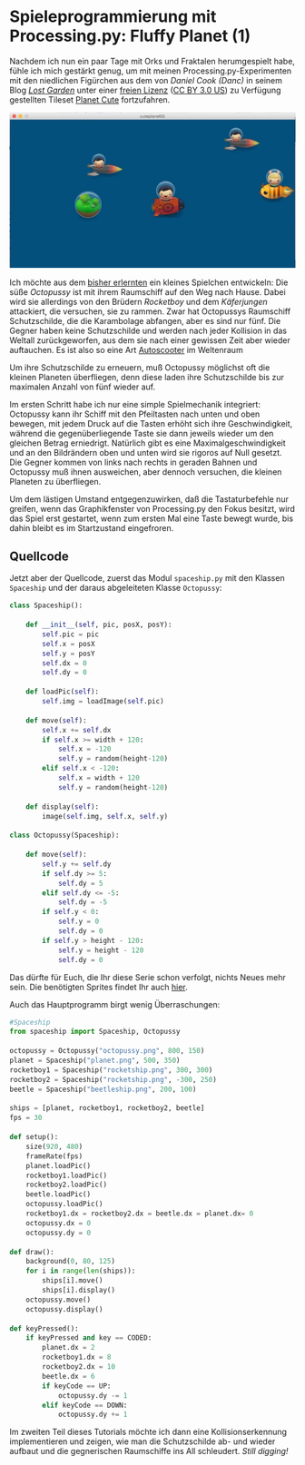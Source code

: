 # Spieleprogrammierung mit Processing.py: Fluffy Planet (1)

Nachdem ich nun ein paar Tage mit Orks und Fraktalen herumgespielt habe, fühle ich mich gestärkt genug, um mit meinen Processing.py-Experimenten mit den niedlichen Figürchen aus dem von *Daniel Cook (Danc)* in seinem Blog *[Lost Garden][2]* unter einer [freien Lizenz][3] ([CC BY 3.0 US][4]) zu Verfügung gestellten Tileset [Planet Cute][5] fortzufahren. 

![Screenshot](images/fluffyplanet.jpg)

Ich möchte aus dem [bisher erlernten][6] ein kleines Spielchen entwickeln: Die süße *Octopussy* ist mit ihrem Raumschiff auf den Weg nach Hause. Dabei wird sie allerdings von den Brüdern *Rocketboy* und dem *Käferjungen* attackiert, die versuchen, sie zu rammen. Zwar hat Octopussys Raumschiff Schutzschilde, die die Karambolage abfangen, aber es sind nur fünf. Die Gegner haben keine Schutzschilde und werden nach jeder Kollision in das Weltall zurückgeworfen, aus dem sie nach einer gewissen Zeit aber wieder auftauchen. Es ist also so eine Art [Autoscooter][8] im Weltenraum

Um ihre Schutzschilde zu erneuern, muß Octopussy möglichst oft die kleinen Planeten überfliegen, denn diese laden ihre Schutzschilde bis zur maximalen Anzahl von fünf wieder auf.

Im ersten Schritt habe ich nur eine simple Spielmechanik integriert: Octopussy kann ihr Schiff mit den Pfeiltasten nach unten und oben bewegen, mit jedem Druck auf die Tasten erhöht sich ihre Geschwindigkeit, während die gegenüberliegende Taste sie dann jeweils wieder um den gleichen Betrag erniedrigt. Natürlich gibt es eine Maximalgeschwindigkeit und an den Bildrändern oben und unten wird sie rigoros auf Null gesetzt. Die Gegner kommen von links nach rechts in geraden Bahnen und Octopussy muß ihnen ausweichen, aber dennoch versuchen, die kleinen Planeten zu überfliegen.

Um dem lästigen Umstand entgegenzuwirken, daß die Tastaturbefehle nur greifen, wenn das Graphikfenster von Processing.py den Fokus besitzt, wird das Spiel erst gestartet, wenn zum ersten Mal eine Taste bewegt wurde, bis dahin bleibt es im Startzustand eingefroren.

## Quellcode

Jetzt aber der Quellcode, zuerst das Modul `spaceship.py` mit den Klassen `Spaceship` und der daraus abgeleiteten Klasse `Octopussy`:

~~~python
class Spaceship():
    
    def __init__(self, pic, posX, posY):
        self.pic = pic
        self.x = posX
        self.y = posY
        self.dx = 0
        self.dy = 0
        
    def loadPic(self):
        self.img = loadImage(self.pic)
    
    def move(self):
        self.x += self.dx
        if self.x >= width + 120:
            self.x = -120
            self.y = random(height-120)
        elif self.x < -120:
            self.x = width + 120
            self.y = random(height-120)
    
    def display(self):
        image(self.img, self.x, self.y)

class Octopussy(Spaceship):
    
    def move(self):
        self.y += self.dy
        if self.dy >= 5:
            self.dy = 5
        elif self.dy <= -5:
            self.dy = -5
        if self.y < 0:
            self.y = 0
            self.dy = 0
        if self.y > height - 120:
            self.y = height - 120
            self.dy = 0
~~~

Das dürfte für Euch, die Ihr diese Serie schon verfolgt, nichts Neues mehr sein. Die benötigten Sprites findet Ihr auch [hier][9].

Auch das Hauptprogramm birgt wenig Überraschungen:

~~~python
#Spaceship
from spaceship import Spaceship, Octopussy

octopussy = Octopussy("octopussy.png", 800, 150)
planet = Spaceship("planet.png", 500, 350)
rocketboy1 = Spaceship("rocketship.png", 300, 300)
rocketboy2 = Spaceship("rocketship.png", -300, 250)
beetle = Spaceship("beetleship.png", 200, 100)

ships = [planet, rocketboy1, rocketboy2, beetle]
fps = 30

def setup():
    size(920, 480)
    frameRate(fps)
    planet.loadPic()
    rocketboy1.loadPic()
    rocketboy2.loadPic()
    beetle.loadPic()
    octopussy.loadPic()
    rocketboy1.dx = rocketboy2.dx = beetle.dx = planet.dx= 0
    octopussy.dx = 0
    octopussy.dy = 0

def draw():
    background(0, 80, 125)
    for i in range(len(ships)):
        ships[i].move()
        ships[i].display()
    octopussy.move()
    octopussy.display()

def keyPressed():
    if keyPressed and key == CODED:
        planet.dx = 2
        rocketboy1.dx = 8
        rocketboy2.dx = 10
        beetle.dx = 6
        if keyCode == UP:
            octopussy.dy -= 1
        elif keyCode == DOWN:
            octopussy.dy += 1
~~~

Im zweiten Teil dieses Tutorials möchte ich dann eine Kollisionserkennung implementieren und zeigen, wie man die Schutzschilde ab- und wieder aufbaut und die gegnerischen Raumschiffe ins All schleudert. *Still digging!*




[2]: http://www.lostgarden.com/search/label/free%20game%20graphics
[3]: http://www.lostgarden.com/2007/03/lost-garden-license.html
[4]: http://creativecommons.org/licenses/by/3.0/us/
[5]: http://www.lostgarden.com/2007/05/dancs-miraculously-flexible-game.html
[6]: http://py.kantel-chaos-team.de/cuteplanet/
[7]: http://py.kantel-chaos-team.de/
[8]: https://de.wikipedia.org/wiki/Autoscooter
[9]: http://py.kantel-chaos-team.de/cuteplanet/